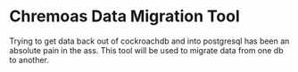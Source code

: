 # Chremoas Data Migration Tool

Trying to get data back out of cockroachdb and into postgresql has been an absolute pain in the ass. This tool will be used to migrate data from one db to another.